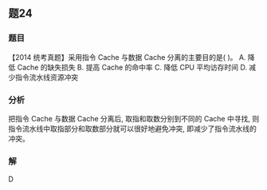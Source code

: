 ## 题24
### 题目
【2014 统考真题】采用指令 Cache 与数据 Cache 分离的主要目的是( )。
A. 降低 Cache 的缺失损失 B. 提高 Cache 的命中率
C. 降低 CPU 平均访存时间 D. 减少指令流水线资源冲突
### 分析
把指令 Cache 与数据 Cache 分离后, 取指和取数分别到不同的 Cache 中寻找, 则指令流水线中取指部分和取数部分就可以很好地避免冲突, 即减少了指令流水线的冲突。
### 解
D